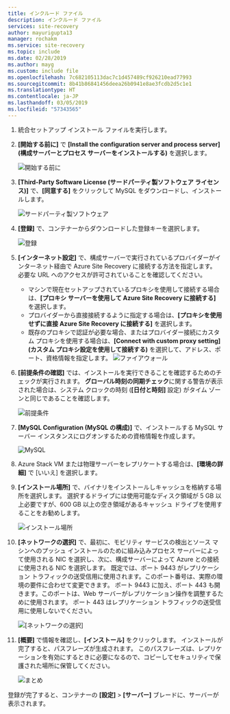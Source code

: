 ```yaml
---
title: インクルード ファイル
description: インクルード ファイル
services: site-recovery
author: mayurigupta13
manager: rochakm
ms.service: site-recovery
ms.topic: include
ms.date: 02/28/2019
ms.author: mayg
ms.custom: include file
ms.openlocfilehash: 7c682105113dac7c1d457489cf926210ead77993
ms.sourcegitcommit: 8b41b86841456deea26b0941e8ae3fcdb2d5c1e1
ms.translationtype: HT
ms.contentlocale: ja-JP
ms.lasthandoff: 03/05/2019
ms.locfileid: "57343565"
---
```

1. 統合セットアップ インストール ファイルを実行します。
2. **[開始する前に]** で **[Install the configuration server and process server]\(構成サーバーとプロセス サーバーをインストールする\)** を選択します。

    ![開始する前に](./media/site-recovery-add-configuration-server/combined-wiz1.png)

3. **[Third-Party Software License (サードパーティ製ソフトウェア ライセンス)]** で、**[同意する]** をクリックして MySQL をダウンロードし、インストールします。

    ![サードパーティ製ソフトウェア](./media/site-recovery-add-configuration-server/combined-wiz2.png)
4. **[登録]** で、コンテナーからダウンロードした登録キーを選択します。

    ![登録](./media/site-recovery-add-configuration-server/combined-wiz3.png)
5. **[インターネット設定]** で、構成サーバーで実行されているプロバイダーがインターネット経由で Azure Site Recovery に接続する方法を指定します。 必要な URL へのアクセスが許可されていることを確認してください。

    - マシンで現在セットアップされているプロキシを使用して接続する場合は、**[プロキシ サーバーを使用して Azure Site Recovery に接続する]** を選択します。
    - プロバイダーから直接接続するように指定する場合は、**[プロキシを使用せずに直接 Azure Site Recovery に接続する]** を選択します。
    - 既存のプロキシで認証が必要な場合、またはプロバイダー接続にカスタム プロキシを使用する場合は、**[Connect with custom proxy setting]\(カスタム プロキシ設定を使用して接続する\)** を選択して、アドレス、ポート、資格情報を指定します。
     ![ファイアウォール](./media/site-recovery-add-configuration-server/combined-wiz4.png)
6. **[前提条件の確認]** では、インストールを実行できることを確認するためのチェックが実行されます。 **グローバル時刻の同期チェック**に関する警告が表示された場合は、システム クロックの時刻 (**[日付と時刻]** 設定) がタイム ゾーンと同じであることを確認します。

    ![前提条件](./media/site-recovery-add-configuration-server/combined-wiz5.png)
7. **[MySQL Configuration (MySQL の構成)]** で、インストールする MySQL サーバー インスタンスにログオンするための資格情報を作成します。

    ![MySQL](./media/site-recovery-add-configuration-server/combined-wiz6.png)
8. Azure Stack VM または物理サーバーをレプリケートする場合は、**[環境の詳細]** で [いいえ] を選択します。 
9. **[インストール場所]** で、バイナリをインストールしキャッシュを格納する場所を選択します。 選択するドライブには使用可能なディスク領域が 5 GB 以上必要ですが、600 GB 以上の空き領域があるキャッシュ ドライブを使用することをお勧めします。

    ![インストール場所](./media/site-recovery-add-configuration-server/combined-wiz8.png)
10. **[ネットワークの選択]** で、最初に、モビリティ サービスの検出とソース マシンへのプッシュ インストールのために組み込みプロセス サーバーによって使用される NIC を選択し、次に、構成サーバーによって Azure との接続に使用される NIC を選択します。 既定では、ポート 9443 がレプリケーション トラフィックの送受信用に使用されます。このポート番号は、実際の環境の要件に合わせて変更できます。 ポート 9443 に加え、ポート 443 も開きます。このポートは、Web サーバーがレプリケーション操作を調整するために使用されます。 ポート 443 はレプリケーション トラフィックの送受信用に使用しないでください。

    ![[ネットワークの選択]](./media/site-recovery-add-configuration-server/combined-wiz9.png)


11. **[概要]** で情報を確認し、**[インストール]** をクリックします。 インストールが完了すると、パスフレーズが生成されます。 このパスフレーズは、レプリケーションを有効にするときに必要になるので、コピーしてセキュリティで保護された場所に保管してください。

    ![まとめ](./media/site-recovery-add-configuration-server/combined-wiz10.png)

登録が完了すると、コンテナーの **[設定]** > **[サーバー]** ブレードに、サーバーが表示されます。
